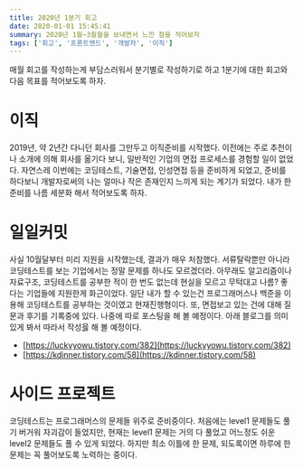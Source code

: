 ```yaml
---
title: 2020년 1분기 회고
date: 2020-01-01 15:45:41
summary: 2020년 1월~3월월을 보내면서 느낀 점을 적어보자
tags: ['회고', '프론트엔드', '개발자', '이직']
---
```


매월 회고를 작성하는게 부담스러워서 분기별로 작성하기로 하고 1분기에 대한 회고와 다음 목표를 적어보도록 하자.

# 이직

2019년, 약 2년간 다니던 회사를 그만두고 이직준비를 시작했다. 이전에는 주로 추천이나 소개에 의해 회사를 옮기다 보니, 일반적인 기업의 면접 프로세스를 경험할 일이 없었다. 자연스레 이번에는 코딩테스트, 기술면접, 인성면접 등을 준비하게 되었고, 준비를 하다보니 개발자로써의 나는 얼마나 작은 존재인지 느끼게 되는 계기가 되었다. 내가 한 준비를 나름 세분화 해서 적어보도록 하자.

# 일일커밋

사실 10월달부터 미리 지원을 시작했는데, 결과가 매우 처참했다.
서류탈락뿐만 아니라 코딩테스트를 보는 기업에서는 정말 문제를 하나도 모르겠더라.
아무래도 알고리즘이나 자료구조, 코딩테스트를 공부한 적이 한 번도 없는데 현실을 모르고 무턱대고 나름? 좋다는 기업들에 지원한게 화근이었다.
일단 내가 할 수 있는건 프로그래머스나 백준을 이용해 코딩테스트를 공부하는 것이였고 현재진행형이다.
또, 면접보고 있는 건에 대해 질문과 후기를 기록중에 있다. 나중에 따로 포스팅을 해 볼 예정이다. 아래 블로그를 의미있게 봐서 따라서 작성읋 해 볼 예정이다.

- [https://luckyyowu.tistory.com/382](https://luckyyowu.tistory.com/382)
- [https://kdinner.tistory.com/58](https://kdinner.tistory.com/58)

# 사이드 프로젝트

코딩테스트는 프로그래머스의 문제들 위주로 준비중이다.
처음에는 level1 문제들도 풀기 버거워 자괴감이 들었지만, 현재는 level1 문제는 거의 다 풀었고 어느정도 쉬운 level2 문제들도 풀 수 있게 되었다.
하지만 최소 이틀에 한 문제, 되도록이면 하루에 한 문제는 꼭 풀어보도록 노력하는 중이다.
